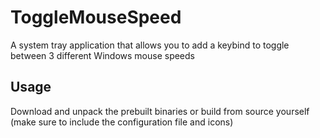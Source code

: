 # ToggleMouseSpeed
A system tray application that allows you to add a keybind to toggle between 3 different Windows mouse speeds

## Usage
Download and unpack the prebuilt binaries or build from source yourself (make sure to include the configuration file and icons)
